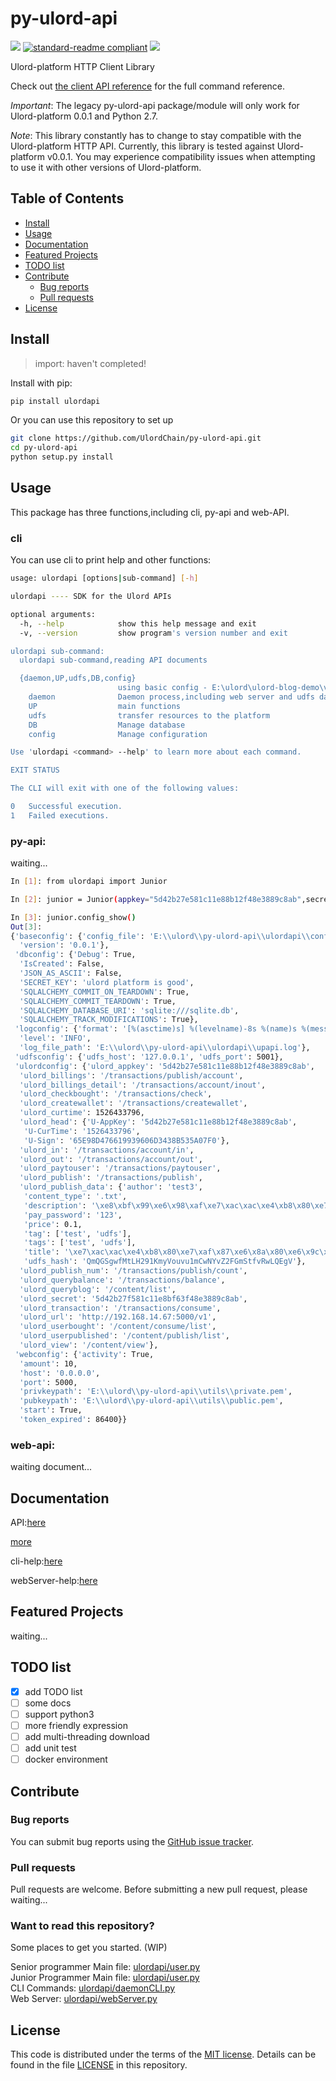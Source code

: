 # py-ulord-api

[![](https://img.shields.io/badge/py--ulord--api-incomplete-red.svg)](https://github.com/UlordChain/py-ulord-api#todo-list)
[![standard-readme compliant](https://img.shields.io/badge/readme%20style-standard-brightgreen.svg?style=flat-square)](https://github.com/RichardLitt/standard-readme)
[![](https://img.shields.io/badge/cli-completed-green.svg)](https://github.com/UlordChain/py-ulord-api#cli)

Ulord-platform HTTP Client Library

Check out [the client API reference](http://py-ulord-api.readthedocs.io/en/latest/) for the full command reference.

*Important*: The legacy py-ulord-api package/module will only work for Ulord-platform 0.0.1 and Python 2.7.

*Note*: This library constantly has to change to stay compatible with the Ulord-platform HTTP API. Currently, this library is tested against Ulord-platform v0.0.1. You may experience compatibility issues when attempting to use it with other versions of Ulord-platform.

## Table of Contents

- [Install](#install)
- [Usage](#usage)
- [Documentation](#documentation)
- [Featured Projects](#featured-projects)
- [TODO list](#todo-list)
- [Contribute](#contribute)
  - [Bug reports](#bug-reports)
  - [Pull requests](#pull-requests)
- [License](#license)

## Install
> import: haven't completed!

Install with pip:

```sh
pip install ulordapi
```

Or you can use this repository to set up
```sh
git clone https://github.com/UlordChain/py-ulord-api.git
cd py-ulord-api
python setup.py install
```

## Usage
This package has three functions,including cli, py-api and web-API.

### cli
You can use cli to print help and other functions:

```sh
usage: ulordapi [options|sub-command] [-h]

ulordapi ---- SDK for the Ulord APIs

optional arguments:
  -h, --help            show this help message and exit
  -v, --version         show program's version number and exit

ulordapi sub-command:
  ulordapi sub-command,reading API documents

  {daemon,UP,udfs,DB,config}
                        using basic config - E:\ulord\ulord-blog-demo\venv\lib\site-packages\ulordapi-0.0.1-py2.7.egg\ulordapi\config
    daemon              Daemon process,including web server and udfs daemon.
    UP                  main functions
    udfs                transfer resources to the platform
    DB                  Manage database
    config              Manage configuration

Use 'ulordapi <command> --help' to learn more about each command.

EXIT STATUS

The CLI will exit with one of the following values:

0   Successful execution.
1   Failed executions.
```
### py-api:

waiting...

```sh
In [1]: from ulordapi import Junior

In [2]: junior = Junior(appkey="5d42b27e581c11e88b12f48e3889c8ab",secret="5d42b27f581c11e8bf63f48e3889c8ab")

In [3]: junior.config_show()
Out[3]:
{'baseconfig': {'config_file': 'E:\\ulord\\py-ulord-api\\ulordapi\\config',
  'version': '0.0.1'},
 'dbconfig': {'Debug': True,
  'IsCreated': False,
  'JSON_AS_ASCII': False,
  'SECRET_KEY': 'ulord platform is good',
  'SQLALCHEMY_COMMIT_ON_TEARDOWN': True,
  'SQLALCHEMY_COMMIT_TEARDOWN': True,
  'SQLALCHEMY_DATABASE_URI': 'sqlite:///sqlite.db',
  'SQLALCHEMY_TRACK_MODIFICATIONS': True},
 'logconfig': {'format': '[%(asctime)s] %(levelname)-8s %(name)s %(message)s',
  'level': 'INFO',
  'log_file_path': 'E:\\ulord\\py-ulord-api\\ulordapi\\upapi.log'},
 'udfsconfig': {'udfs_host': '127.0.0.1', 'udfs_port': 5001},
 'ulordconfig': {'ulord_appkey': '5d42b27e581c11e88b12f48e3889c8ab',
  'ulord_billings': '/transactions/publish/account',
  'ulord_billings_detail': '/transactions/account/inout',
  'ulord_checkbought': '/transactions/check',
  'ulord_createwallet': '/transactions/createwallet',
  'ulord_curtime': 1526433796,
  'ulord_head': {'U-AppKey': '5d42b27e581c11e88b12f48e3889c8ab',
   'U-CurTime': '1526433796',
   'U-Sign': '65E98D476619939606D3438B535A07F0'},
  'ulord_in': '/transactions/account/in',
  'ulord_out': '/transactions/account/out',
  'ulord_paytouser': '/transactions/paytouser',
  'ulord_publish': '/transactions/publish',
  'ulord_publish_data': {'author': 'test3',
   'content_type': '.txt',
   'description': '\xe8\xbf\x99\xe6\x98\xaf\xe7\xac\xac\xe4\xb8\x80\xe7\xaf\x87UDFS\xe6\xb5\x8b\xe8\xaf\x95\xe6\x96\x87\xe4\xbb\xb6',
   'pay_password': '123',
   'price': 0.1,
   'tag': ['test', 'udfs'],
   'tags': ['test', 'udfs'],
   'title': '\xe7\xac\xac\xe4\xb8\x80\xe7\xaf\x87\xe6\x8a\x80\xe6\x9c\xaf\xe5\x8d\x9a\xe5\xae\xa2',
   'udfs_hash': 'QmQGSgwfMtLH291KmyVouvu1mCwNYvZ2FGmStfvRwLQEgV'},
  'ulord_publish_num': '/transactions/publish/count',
  'ulord_querybalance': '/transactions/balance',
  'ulord_queryblog': '/content/list',
  'ulord_secret': '5d42b27f581c11e8bf63f48e3889c8ab',
  'ulord_transaction': '/transactions/consume',
  'ulord_url': 'http://192.168.14.67:5000/v1',
  'ulord_userbought': '/content/consume/list',
  'ulord_userpublished': '/content/publish/list',
  'ulord_view': '/content/view'},
 'webconfig': {'activity': True,
  'amount': 10,
  'host': '0.0.0.0',
  'port': 5000,
  'privkeypath': 'E:\\ulord\\py-ulord-api\\utils\\private.pem',
  'pubkeypath': 'E:\\ulord\\py-ulord-api\\utils\\public.pem',
  'start': True,
  'token_expired': 86400}}
```

### web-api:

waiting document...

## Documentation

API:[here](https://github.com/UlordChain/py-ulord-api/blob/master/docs/API.md)

[more](http://py-ulord-api.readthedocs.io/en/latest/)

cli-help:[here](https://github.com/UlordChain/py-ulord-api/blob/master/docs/cli_help.md)

webServer-help:[here](https://github.com/UlordChain/py-ulord-api/blob/master/docs/web-server.md)

## Featured Projects

 waiting...

## TODO list
- [x] add TODO list
- [ ] some docs
- [ ] support python3
- [ ] more friendly expression
- [ ] add multi-threading download
- [ ] add unit test
- [ ] docker environment

## Contribute

### Bug reports

You can submit bug reports using the [GitHub issue tracker](https://github.com/UlordChain/py-ulord-api/issues).

### Pull requests

Pull requests are welcome.  Before submitting a new pull request, please waiting...

### Want to read this repository?

Some places to get you started. (WIP)

Senior programmer Main file: [ulordapi/user.py](https://github.com/UlordChain/py-ulord-api/blob/master/ulordapi/user.py#L174) <br>
Junior Programmer Main file: [ulordapi/user.py](https://github.com/UlordChain/py-ulord-api/blob/master/ulordapi/user.py#L191) <br>
CLI Commands: [ulordapi/daemonCLI.py](https://github.com/UlordChain/py-ulord-api/blob/master/ulordapi/daemonCLI.py) <br>
Web Server: [ulordapi/webServer.py](https://github.com/UlordChain/py-ulord-api/blob/master/ulordapi/webServer.py) <br>

## License

This code is distributed under the terms of the [MIT license](https://opensource.org/licenses/MIT).  Details can be found in the file
[LICENSE](LICENSE) in this repository.